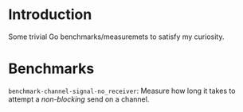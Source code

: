 # Introduction

Some trivial Go benchmarks/measuremets to satisfy my curiosity.

# Benchmarks

`benchmark-channel-signal-no_receiver`: Measure how long it takes to
attempt a *non-blocking* send on a channel.

